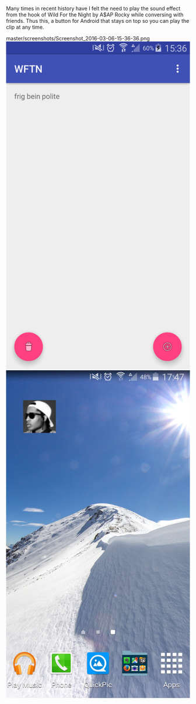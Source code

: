 Many times in recent history have I felt the need to play the sound effect from the hook of Wild For the Night by A$AP Rocky while conversing with friends. Thus this, a button for Android that stays on top so you can play the clip at any time.


master/screenshots/Screenshot_2016-03-06-15-36-36.png
![](https://raw.githubusercontent.com/austingayler/going-wftn/master/screenshots/Screenshot_2016-03-06-15-36-36.png)
![](https://raw.githubusercontent.com/austingayler/going-wftn/master/screenshots/Screenshot_2016-03-06-17-47-52.png)
